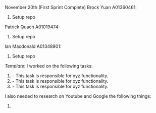 November 20th (First Sprint Complete)
Brock Yuan A01360461:
1. Setup repo

Patrick Quach A01019474:
1. Setup repo

Ian Macdonald A01348901:
1. Setup repo


*Template*:
I worked on the following tasks:
1. <Insert Some Task Here> - This task is responsible for xyz functionality.
2. <Insert Some Task Here> - This task is responsible for xyz functionality.
3. <Insert Some Task Here> - This task is responsible for xyz functionality.

I also needed to research on Youtube and Google the following things:
1. <Insert Video or Link to thing you needed to research>

